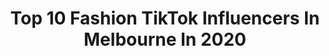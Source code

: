 ---
title: Top 10 Fashion TikTok Influencers In Melbourne In 2020
description: >-
  Find top fashion TikTok influencers in Melbourne in 2020. Most popular hashtags: #fashion #fyp #foryou #australia.
platform: TikTok
hits: 24
text_top: See the top-rated TikTok profiles on inBeat.
text_bottom: Our database aggregates 24 TikTok influencers like this in Melbourne, Australia for you to contact.
profiles:
  - username: "kayywuerf"
    fullname: >-
      Kaymie Wuerfel
    bio: >-
      American in Syd🇦🇺 Be Kind 🌸 Get Your PJs👇🏻
    location: "Australia"
    followers: 108800
    engagement: 1578
    commentsToLikes: 0.029163
    id: cka0haxnz8drw0i78fudcrv75
    verified: true
    hashtags: "#america, #aussie, #sydney, #foryou"
  - username: "boyvsgod"
    fullname: >-
      Harry
    bio: >-
      IG: @harrywallac.e Melbourne📍📡
    location: "Australia"
    followers: 11100
    engagement: 933
    commentsToLikes: 0.021050
    id: ckcpff7lngrb60j230l31ulah
    verified: false
    hashtags: "#tiktokcouple, #viral, #brand, #runway"
  - username: "circusozofficial"
    fullname: >-
      Circus Oz
    bio: >-
      Australia's iconic all-human circus. From Narrm (Melbourne) to the world.
    location: "Australia"
    followers: 3194
    engagement: 1596
    commentsToLikes: 0.008227
    id: cka0kfjklmfhg0i78w7x8tl3g
    verified: false
    hashtags: "#circusoz, #melbourne, #circuslife, #circus"
  - username: "mollystanko"
    fullname: >-
      Molly Stanko
    bio: >-
      19 ⚡️🍒 @mollystankoart on Instagram!
    location: "Australia"
    followers: 71400
    engagement: 1451
    commentsToLikes: 0.005957
    id: ckacaqpthh58w0i785ofdx77k
    verified: false
    hashtags: "#sunset, #gouache, #nostalgia, #diy"
  - username: "gemmaaa_white"
    fullname: >-
      Gemma White
    bio: >-
      Just be your weird and wonderful self 💫 Bachelorau S8 🌹 Insta gemmaaa_white
    location: "Australia"
    followers: 18700
    engagement: 395
    commentsToLikes: 0.069212
    id: ckal6d30cab7d0i78fpyb57x1
    verified: false
    hashtags: "#realestateagent, #thebachelorau, #realestate, #fyp"
  - username: "benblue01"
    fullname: >-
      Ben Blue
    bio: >-
      ☠️IM FOLLOWING PEOPLE BACK ON INSTA☠️ 📲Business - Insta
    location: "Australia"
    followers: 798600
    engagement: 2702
    commentsToLikes: 0.025444
    id: ck8km8pp77gnd0j78spq3l3q4
    verified: false
    hashtags: "#highheels, #christmastree, #timewarpscan, #brisbane"
  - username: "the5thwatches"
    fullname: >-
      The5th
    bio: >-
      From Melbourne, Australia. Shipped Worldwide.
    location: "Australia"
    followers: 2004
    engagement: 1850
    commentsToLikes: 0.274782
    id: ck9fipmuubzv20j786zo1i0dh
    verified: false
    hashtags: "#the5th, #watches, #the5thfam, #foryou"
  - username: "tahls.ajw"
    fullname: >-
      Tahlia Ward
    bio: >-
      Yes I'm 21! Goal 120k Melbourne Itsjusttahlia@gmail.com
    location: "Australia"
    followers: 112500
    engagement: 1986
    commentsToLikes: 0.030500
    id: ck9m4hzgnkduf0j78oihgyoxs
    verified: false
    hashtags: "#makeup, #cosplay, #10secondsvs, #beautytutorial"
  - username: "cherrydeco_"
    fullname: >-
      M ☆彡
    bio: >-
      Accessories handmade in Melbourne 💗✨☁️🌙 Follow me on Instagram for updates
    location: "Australia"
    followers: 40300
    engagement: 2175
    commentsToLikes: 0.004493
    id: cka0vcwqcxwfq0i78u1y8clow
    verified: false
    hashtags: "#foryou, #resinjewellery, #satisfying, #smallbusiness"
  - username: "cheerathanxalot"
    fullname: >-
      cheersthanxalot
    bio: >-
      Melbourne artist (she/her) Head to Instagram to see the next shop update
    location: "Australia"
    followers: 27800
    engagement: 1049
    commentsToLikes: 0.019422
    id: ckcorn1e97nqc0j23t51h16sy
    verified: false
    hashtags: "#art, #artist, #printmaking, #blondie"
---